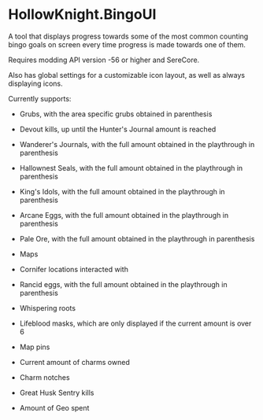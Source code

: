 # HollowKnight.BingoUI

A tool that displays progress towards some of the most common counting bingo goals on screen every time progress is made towards one of them.

Requires modding API version -56 or higher and SereCore.

Also has global settings for a customizable icon layout, as well as always displaying icons.

Currently supports:

- Grubs, with the area specific grubs obtained in parenthesis

- Devout kills, up until the Hunter's Journal amount is reached

- Wanderer's Journals, with the full amount obtained in the playthrough in parenthesis

- Hallownest Seals, with the full amount obtained in the playthrough in parenthesis

- King's Idols, with the full amount obtained in the playthrough in parenthesis

- Arcane Eggs, with the full amount obtained in the playthrough in parenthesis

- Pale Ore, with the full amount obtained in the playthrough in parenthesis

- Maps

- Cornifer locations interacted with

- Rancid eggs, with the full amount obtained in the playthrough in parenthesis

- Whispering roots

- Lifeblood masks, which are only displayed if the current amount is over 6

- Map pins

- Current amount of charms owned

- Charm notches

- Great Husk Sentry kills

- Amount of Geo spent